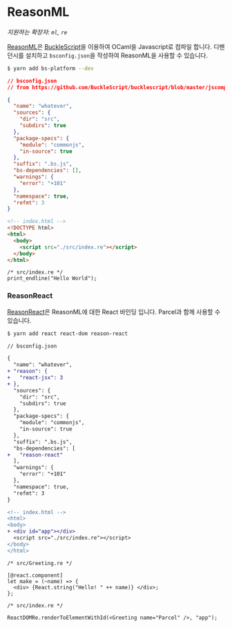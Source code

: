 # ReasonML

_지원하는 확장자: `ml`, `re`_

[ReasonML](https://reasonml.github.io/)은 [BuckleScript](https://bucklescript.github.io)을 이용하여 OCaml을 Javascript로 컴파일 합니다. 디펜던시를 설치하고 `bsconfig.json`을 작성하여 ReasonML을 사용할 수 있습니다.

```bash
$ yarn add bs-platform --dev
```

```json
// bsconfig.json
// from https://github.com/BuckleScript/bucklescript/blob/master/jscomp/bsb/templates/basic-reason/bsconfig.json

{
  "name": "whatever",
  "sources": {
    "dir": "src",
    "subdirs": true
  },
  "package-specs": {
    "module": "commonjs",
    "in-source": true
  },
  "suffix": ".bs.js",
  "bs-dependencies": [],
  "warnings": {
    "error": "+101"
  },
  "namespace": true,
  "refmt": 3
}
```

```html
<!-- index.html -->
<!DOCTYPE html>
<html>
  <body>
    <script src="./src/index.re"></script>
  </body>
</html>
```

```reason
/* src/index.re */
print_endline("Hello World");
```

### ReasonReact

[ReasonReact](https://reasonml.github.io/reason-react/)은 ReasonML에 대한 React 바인딩 입니다. Parcel과 함께 사용할 수 있습니다.

```bash
$ yarn add react react-dom reason-react
```

```diff
// bsconfig.json

{
  "name": "whatever",
+ "reason": {
+   "react-jsx": 3
+ },
  "sources": {
    "dir": "src",
    "subdirs": true
  },
  "package-specs": {
    "module": "commonjs",
    "in-source": true
  },
  "suffix": ".bs.js",
  "bs-dependencies": [
+   "reason-react"
  ],
  "warnings": {
    "error": "+101"
  },
  "namespace": true,
  "refmt": 3
}
```

```diff
<!-- index.html -->
<html>
<body>
+ <div id="app"></div>
  <script src="./src/index.re"></script>
</body>
</html>
```

```reason
/* src/Greeting.re */

[@react.component]
let make = (~name) => {
  <div> {React.string("Hello! " ++ name)} </div>;
};
```

```reason
/* src/index.re */

ReactDOMRe.renderToElementWithId(<Greeting name="Parcel" />, "app");
```
